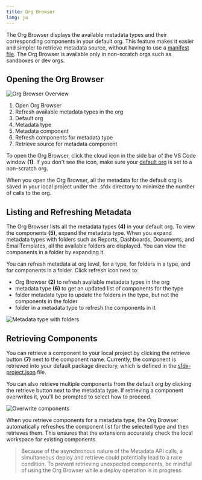 ```yaml
---
title: Org Browser
lang: ja
---
```


The Org Browser displays the available metadata types and their corresponding components in your default org. This feature makes it easier and simpler to retrieve metadata source, without having to use a [manifest file](./ja/user-guide/development-models/#create-project-with-manifest). The Org Browser is available only in non-scratch orgs such as sandboxes or dev orgs.

## Opening the Org Browser

![Org Browser Overview](./images/org_browser_overview.png)

1. Open Org Browser
2. Refresh available metadata types in the org
3. Default org
4. Metadata type
5. Metadata component
6. Refresh components for metadata type
7. Retrieve source for metadata component

To open the Org Browser, click the cloud icon in the side bar of the VS Code window **(1)**. If you don't see the icon, make sure your [default org](./ja/user-guide/default-org) is set to a non-scratch org.

When you open the Org Browser, all the metadata for the default org is saved in your local project under the .sfdx directory to minimize the number of calls to the org.

## Listing and Refreshing Metadata

The Org Browser lists all the metadata types **(4)** in your default org. To view the components **(5)**, expand the metadata type. When you expand metadata types with folders such as Reports, Dashboards, Documents, and EmailTemplates, all the available folders are displayed. You can view the components in a folder by expanding it.

You can refresh metadata at org level, for a type, for folders in a type, and for components in a folder. Click refresh icon next to:

- Org Browser **(2)** to refresh available metadata types in the org
- metadata type **(6)** to get an updated list of components for the type
- folder metadata type to update the folders in the type, but not the components in the folder
- folder in a metadata type to refresh the components in it

![Metadata type with folders](./images/org_browser_folders.png)

## Retrieving Components

You can retrieve a component to your local project by clicking the retrieve button **(7)** next to the component name. Currently, the component is retrieved into your default package directory, which is defined in the [sfdx-project.json](./ja/getting-started/first-project/#sfdx-projectjson-ファイル) file.

You can also retrieve multiple components from the default org by clicking the retrieve button next to the metadata type. If retrieving a component overwrites it, you'll be prompted to select how to proceed.

![Overwrite components](./images/overwrite-prompt.png)

When you retrieve components for a metadata type, the Org Browser automatically refreshes the component list for the selected type and then retrieves them. This ensures that the extensions accurately check the local workspace for existing components.

> Because of the asynchronous nature of the Metadata API calls, a simultaneous deploy and retrieve could potentially lead to a race condition. To prevent retrieving unexpected components, be mindful of using the Org Browser while a deploy operation is in progress.
